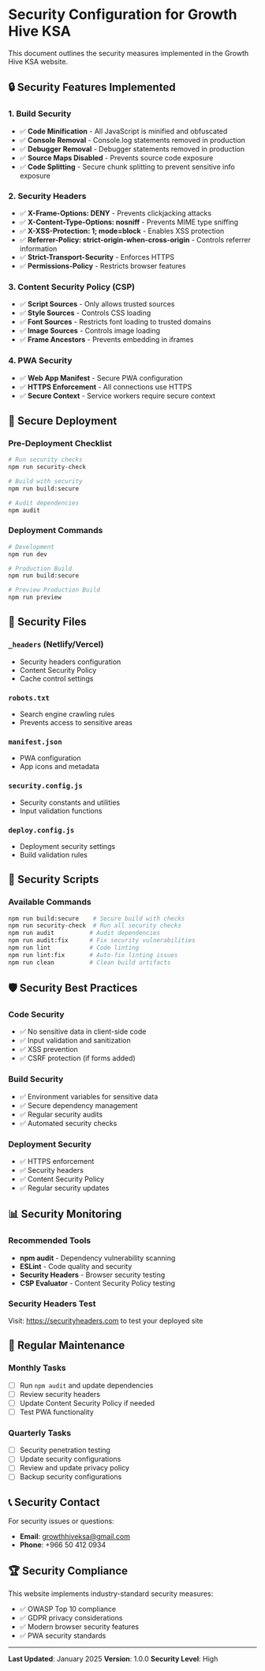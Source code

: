 # Security Configuration for Growth Hive KSA

This document outlines the security measures implemented in the Growth Hive KSA website.

## 🔒 Security Features Implemented

### 1. **Build Security**
- ✅ **Code Minification** - All JavaScript is minified and obfuscated
- ✅ **Console Removal** - Console.log statements removed in production
- ✅ **Debugger Removal** - Debugger statements removed in production
- ✅ **Source Maps Disabled** - Prevents source code exposure
- ✅ **Code Splitting** - Secure chunk splitting to prevent sensitive info exposure

### 2. **Security Headers**
- ✅ **X-Frame-Options: DENY** - Prevents clickjacking attacks
- ✅ **X-Content-Type-Options: nosniff** - Prevents MIME type sniffing
- ✅ **X-XSS-Protection: 1; mode=block** - Enables XSS protection
- ✅ **Referrer-Policy: strict-origin-when-cross-origin** - Controls referrer information
- ✅ **Strict-Transport-Security** - Enforces HTTPS
- ✅ **Permissions-Policy** - Restricts browser features

### 3. **Content Security Policy (CSP)**
- ✅ **Script Sources** - Only allows trusted sources
- ✅ **Style Sources** - Controls CSS loading
- ✅ **Font Sources** - Restricts font loading to trusted domains
- ✅ **Image Sources** - Controls image loading
- ✅ **Frame Ancestors** - Prevents embedding in iframes

### 4. **PWA Security**
- ✅ **Web App Manifest** - Secure PWA configuration
- ✅ **HTTPS Enforcement** - All connections use HTTPS
- ✅ **Secure Context** - Service workers require secure context

## 🚀 Secure Deployment

### Pre-Deployment Checklist
```bash
# Run security checks
npm run security-check

# Build with security
npm run build:secure

# Audit dependencies
npm audit
```

### Deployment Commands
```bash
# Development
npm run dev

# Production Build
npm run build:secure

# Preview Production Build
npm run preview
```

## 📁 Security Files

### `_headers` (Netlify/Vercel)
- Security headers configuration
- Content Security Policy
- Cache control settings

### `robots.txt`
- Search engine crawling rules
- Prevents access to sensitive areas

### `manifest.json`
- PWA configuration
- App icons and metadata

### `security.config.js`
- Security constants and utilities
- Input validation functions

### `deploy.config.js`
- Deployment security settings
- Build validation rules

## 🔧 Security Scripts

### Available Commands
```bash
npm run build:secure    # Secure build with checks
npm run security-check  # Run all security checks
npm run audit          # Audit dependencies
npm run audit:fix      # Fix security vulnerabilities
npm run lint           # Code linting
npm run lint:fix       # Auto-fix linting issues
npm run clean          # Clean build artifacts
```

## 🛡️ Security Best Practices

### Code Security
- ✅ No sensitive data in client-side code
- ✅ Input validation and sanitization
- ✅ XSS prevention
- ✅ CSRF protection (if forms added)

### Build Security
- ✅ Environment variables for sensitive data
- ✅ Secure dependency management
- ✅ Regular security audits
- ✅ Automated security checks

### Deployment Security
- ✅ HTTPS enforcement
- ✅ Security headers
- ✅ Content Security Policy
- ✅ Regular security updates

## 📊 Security Monitoring

### Recommended Tools
- **npm audit** - Dependency vulnerability scanning
- **ESLint** - Code quality and security
- **Security Headers** - Browser security testing
- **CSP Evaluator** - Content Security Policy testing

### Security Headers Test
Visit: https://securityheaders.com to test your deployed site

## 🔄 Regular Maintenance

### Monthly Tasks
- [ ] Run `npm audit` and update dependencies
- [ ] Review security headers
- [ ] Update Content Security Policy if needed
- [ ] Test PWA functionality

### Quarterly Tasks
- [ ] Security penetration testing
- [ ] Update security configurations
- [ ] Review and update privacy policy
- [ ] Backup security configurations

## 📞 Security Contact

For security issues or questions:
- **Email**: growthhiveksa@gmail.com
- **Phone**: +966 50 412 0934

## 🏆 Security Compliance

This website implements industry-standard security measures:
- ✅ OWASP Top 10 compliance
- ✅ GDPR privacy considerations
- ✅ Modern browser security features
- ✅ PWA security standards

---

**Last Updated**: January 2025
**Version**: 1.0.0
**Security Level**: High 